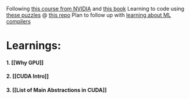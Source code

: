 Following [this course from NVIDIA](https://docs.nvidia.com/cuda/cuda-c-programming-guide/) and [this book](https://shop.elsevier.com/books/programming-massively-parallel-processors/hwu/978-0-323-91231-0)
Learning to code using [these puzzles](https://github.com/srush/gpu-puzzles?tab=readme-ov-file) @ [this repo](https://github.com/arnavarora1710/cuda-learn/tree/main)
Plan to follow up with [learning about ML compilers](https://mlc.ai/)
# Learnings:
#### 1. [[Why GPU]]
#### 2. [[CUDA Intro]]

#### 3. [[List of Main Abstractions in CUDA]]

